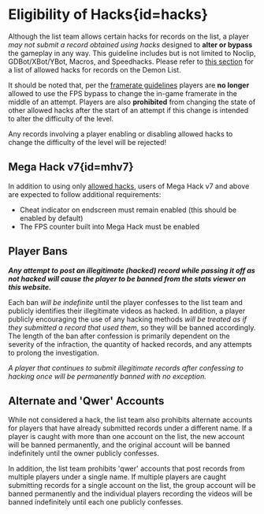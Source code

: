 <div class='panel fade js-scroll-anim' data-anim='fade'>

# Eligibility of Hacks{id=hacks}

Although the list team allows certain hacks for records on the list, a player *may not submit a record obtained using hacks* designed to __alter or bypass__ the gameplay in any way. This guideline includes but is not limited to Noclip, GDBot/XBot/YBot, Macros, and Speedhacks. Please refer to [this section](/guidelines/miscellaneous/#allowed-hacks) for a list of allowed hacks for records on the Demon List.

It should be noted that, per the [framerate guidelines](/guidelines/eligibility/#fps) players are **no longer** allowed to use the FPS bypass to change the in-game framerate in the middle of an attempt. Players are also **prohibited** from changing the state of other allowed hacks after the start of an attempt if this change is intended to alter the difficulty of the level. 
  
Any records involving a player enabling or disabling allowed hacks to change the difficulty of the level will be rejected!

## Mega Hack v7{id=mhv7}

In addition to using only [allowed hacks](/guidelines/miscellaneous/#allowed-hacks), users of Mega Hack v7 and above are expected to follow additional requirements:
- Cheat indicator on endscreen must remain enabled (this should be enabled by default)
- The FPS counter built into Mega Hack must be enabled

## Player Bans

***Any attempt to post an illegitimate (hacked) record while passing it off as not hacked will cause the player to be banned from the stats viewer on this website.*** 

Each ban *will be indefinite* until the player confesses to the list team and publicly identifies their illegitimate videos as hacked. In addition, a player publicly encouraging the use of any hacking methods *will be treated as if they submitted a record that used them*, so they will be banned accordingly. The length of the ban after confession is primarily dependent on the severity of the infraction, the quantity of hacked records, and any attempts to prolong the investigation. 

*A player that continues to submit illegitimate records after confessing to hacking once will be permanently banned with no exception.*

## Alternate and 'Qwer' Accounts

While not considered a hack, the list team also prohibits alternate accounts for players that have already submitted records under a different name. If a player is caught with more than one account on the list, the new account will be banned permanently, and the original account will be banned indefinitely until the owner publicly confesses.

In addition, the list team prohibits 'qwer' accounts that post records from multiple players under a single name. If multiple players are caught submitting records for a single account on the list, the group account will be banned permanently and the individual players recording the videos will be banned indefinitely until each one publicly confesses.

</div>
